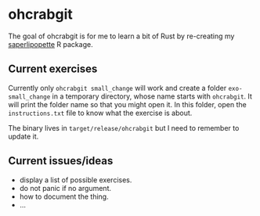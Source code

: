 
# ohcrabgit

<!-- badges: start -->
<!-- badges: end -->

The goal of ohcrabgit is for me to learn a bit of Rust by re-creating my [saperlipopette](https://docs.ropensci.org/saperlipopette/) R package.

## Current exercises

Currently only `ohcrabgit small_change` will work and create a folder `exo-small_change` in a temporary directory, whose name starts with `ohcrabgit`.
It will print the folder name so that you might open it.
In this folder, open the `instructions.txt` file to know what the exercise is about.

The binary lives in `target/release/ohcrabgit` but I need to remember to update it.

## Current issues/ideas

- display a list of possible exercises.
- do not panic if no argument.
- how to document the thing.
- ...


